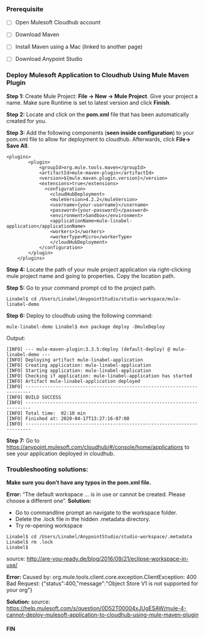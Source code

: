 ### Prerequisite

- [ ] Open Mulesoft Cloudhub account

- [ ] Download Maven

- [ ] Install Maven using a Mac (linked to another page)

- [ ] Download Anypoint Studio


### Deploy Mulesoft Application to Cloudhub Using Mule Maven Plugin

**Step 1:** Create Mule Project: **File -> New -> Mule Project**. Give your project a name. Make sure Runtime is set to latest version and click **Finish**.

**Step 2:** Locate and click on the **pom.xml** file that has been automatically created for you.

**Step 3:** Add the following components (**seen inside configuration**) to your pom.xml file to allow for deployment to cloudhub.  Afterwards, click **File-> Save All**.


	<plugins>
			<plugin>
				<groupId>org.mule.tools.maven</groupId>
				<artifactId>mule-maven-plugin</artifactId>
				<version>${mule.maven.plugin.version}</version>
				<extensions>true</extensions>
				  <configuration>
					<cloudHubDeployment>
					<muleVersion>4.2.2</muleVersion>
					<username>{your-username}</username>
					<password>{your-password}</password>
					<environment>Sandbox</environment>
					<applicationName>mule-linabel-application</applicationName>
					<workers>1</workers>
					<workerType>Micro</workerType>
					</cloudHubDeployment>
				</configuration>
			</plugin>
		</plugins>


**Step 4:** Locate the path of your mule project application via right-clicking mule project name and going to properties. Copy the location path.

	 






 
**Step 5:** Go to your command prompt cd to the project path.
```
Linabel$ cd /Users/Linabel/AnypointStudio/studio-workspace/mule-linabel-demo
```

**Step 6:** Deploy to cloudhub using the following command:
```
mule-linabel-demo Linabel$ mvn package deploy -DmuleDeploy
```
Output:

```
[INFO] --- mule-maven-plugin:3.3.5:deploy (default-deploy) @ mule-linabel-demo ---
[INFO] Deploying artifact mule-linabel-application
[INFO] Creating application: mule-linabel-application
[INFO] Starting application: mule-linabel-application
[INFO] Checking if application: mule-linabel-application has started
[INFO] Artifact mule-linabel-application deployed
[INFO] ------------------------------------------------------------------------
[INFO] BUILD SUCCESS
[INFO] ------------------------------------------------------------------------
[INFO] Total time:  02:10 min
[INFO] Finished at: 2020-04-17T13:27:16-07:00
[INFO] ------------------------------------------------------------------------
```

**Step 7:** Go to https://anypoint.mulesoft.com/cloudhub/#/console/home/applications to see your application deployed in cloudhub.


### Troubleshooting solutions:

**Make sure you don’t have any typos in the pom.xml file.**

**Error:** “The default workspace … is in use or cannot be created. Please choose a different one”.
**Solution:**
-	Go to commandline prompt an navigate to the workspace folder.
-	Delete the .lock file in the hidden .metadata directory.
-	Try re-opening workspace

```
Linabel$ cd /Users/Linabel/AnypointStudio/studio-workspace/.metadata
Linabel$ rm .lock
Linabel$ 
```
source: http://are-you-ready.de/blog/2016/09/21/eclipse-workspace-in-use/

**Error:** Caused by: org.mule.tools.client.core.exception.ClientException: 400 Bad Request: {"status":400,"message":"Object Store V1 is not supported for your org"}

**Solution:**
source: https://help.mulesoft.com/s/question/0D52T00004xJUgESAW/mule-4-cannot-deploy-mulesoft-application-to-cloudhub-using-mule-maven-plugin

#### FIN
